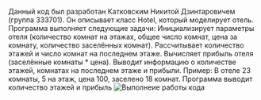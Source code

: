 Данный код был разработан Катковским Никитой Дзинтаровичем (группа 333701).
Он описывает класс Hotel, который моделирует отель. Программа выполняет следующие задачи:
Инициализирует параметры отеля (количество комнат на этажах, общее число комнат, цена за комнату, количество заселённых комнат).
Рассчитывает количество этажей и число комнат на последнем этаже.
Вычисляет прибыль отеля (заселённые комнаты * цена).
Выводит информацию о количестве этажей, комнатах на последнем этаже и прибыли.
Пример: В отеле 23 комнаты, 5 на этаж, цена 100, заселено 18 комнат. Программа выводит количество этажей и прибыль
![Выполнеие работы кода](https://i.imgur.com/R8M9MM8.png) 
